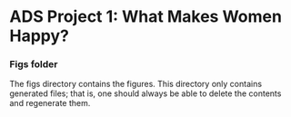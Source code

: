 # ADS Project 1: What Makes Women Happy?
### Figs folder

The figs directory contains the figures. This directory only contains generated files; that is, one should always be able to delete the contents and regenerate them.